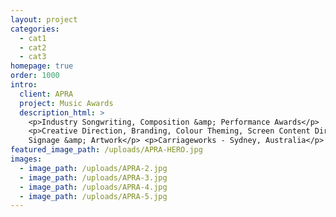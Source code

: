 ```yaml
---
layout: project
categories:
  - cat1
  - cat2
  - cat3
homepage: true
order: 1000
intro:
  client: APRA
  project: Music Awards
  description_html: >
    <p>Industry Songwriting, Composition &amp; Performance Awards</p>
    <p>Creative Direction, Branding, Colour Theming, Screen Content Direction,
    Signage &amp; Artwork</p> <p>Carriageworks - Sydney, Australia</p>
featured_image_path: /uploads/APRA-HERO.jpg
images:
  - image_path: /uploads/APRA-2.jpg
  - image_path: /uploads/APRA-3.jpg
  - image_path: /uploads/APRA-4.jpg
  - image_path: /uploads/APRA-5.jpg
---
```

